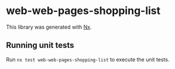 # web-web-pages-shopping-list

This library was generated with [Nx](https://nx.dev).

## Running unit tests

Run `nx test web-web-pages-shopping-list` to execute the unit tests.
